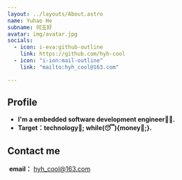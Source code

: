```yaml
---
layout: ../layouts/About.astro
name: Yuhao He
subname: 何玉好
avatar: img/avatar.jpg
socials:
  - icon: i-eva:github-outline
    link: https://github.com/hyh-cool
  - icon: "i-ion:mail-outline"
    link: "mailto:hyh_cool@163.com"

---
```


## Profile

- **I'm a embedded software development engineer🧑‍💻.**
- **Target：technology🚀; while(😴){money🚀;}.**

## Contact me

​	**email：** hyh_cool@163.com

